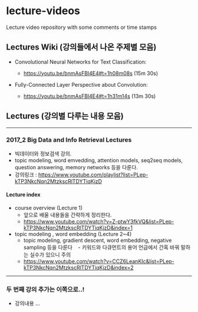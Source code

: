 # lecture-videos
Lecture video repository with some comments or time stamps

## Lectures Wiki (강의들에서 나온 주제별 모음)

* Convolutional Neural Networks for Text Classification:
    - https://youtu.be/bnmAsFBl4E4#t=1h08m08s (15m 30s)

* Fully-Connected Layer Perspective about Convolution:
    - https://youtu.be/bnmAsFBl4E4#t=1h31m14s (13m 30s)

## Lectures (강의별 다루는 내용 모음)
---
### 2017_2 Big Data and Info Retrieval Lectures
* 빅데이터와 정보검색 강의.
* topic modeling, word emvedding, attention models, seq2seq models, question answering, memory networks 등을 다룬다.
* 강의링크 : https://www.youtube.com/playlist?list=PLep-kTP3NkcNqn2MtzkscRlTDYTiqKjzD


#### Lecture index
* course overview (Lecture 1)
    - 앞으로 배울 내용들을 간략하게 정리한다.
    - https://www.youtube.com/watch?v=Z-ptwY3fkVQ&list=PLep-kTP3NkcNqn2MtzkscRlTDYTiqKjzD&index=1
* topic modeling , word embedding (Lecture 2~4)
    - topic modeling, gradient descent, word embedding, negative sampling 등을 다룬다
    - 키워드와 다큐먼트의 용어 언급에서 간혹 바꿔 말하는 실수가 있으니 주의
    - https://www.youtube.com/watch?v=CCZ6LeanKIc&list=PLep-kTP3NkcNqn2MtzkscRlTDYTiqKjzD&index=2

---

### 두 번째 강의 추가는 이쪽으로..!
* 강의내용 ...
